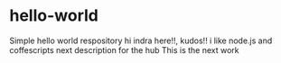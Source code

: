 # hello-world
Simple hello world respository
hi indra here!!, kudos!! i like node.js and coffescripts
next description for the hub
This is the next work
